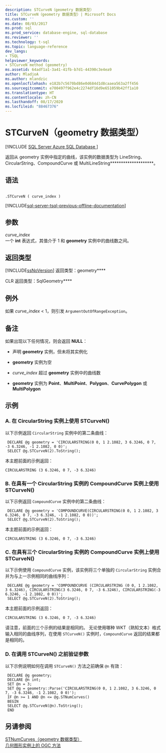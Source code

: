 ```yaml
---
description: STCurveN（geometry 数据类型）
title: STCurveN（geometry 数据类型）| Microsoft Docs
ms.custom: ''
ms.date: 08/03/2017
ms.prod: sql
ms.prod_service: database-engine, sql-database
ms.reviewer: ''
ms.technology: t-sql
ms.topic: language-reference
dev_langs:
- TSQL
helpviewer_keywords:
- STCurveN method (geometry)
ms.assetid: 64adf1a1-3a41-41fb-b7d1-44390c3e4ea9
author: MladjoA
ms.author: mlandzic
ms.openlocfilehash: e182b7c5670bd86e0d684d1d8caaea563a2ff456
ms.sourcegitcommit: e700497f962e4c2274df16d9e651059b42ff1a10
ms.translationtype: HT
ms.contentlocale: zh-CN
ms.lasthandoff: 08/17/2020
ms.locfileid: "88467376"
---
```

# <a name="stcurven-geometry-data-type"></a>STCurveN（geometry 数据类型）
[!INCLUDE [SQL Server Azure SQL Database ](../../includes/applies-to-version/sql-asdb.md)]

返回从 geometry 实例中指定的曲线，该实例的数据类型为 LineString、CircularString、CompoundCurve 或 MultiLineString********************。
  
## <a name="syntax"></a>语法  
  
```  
  
.STCurveN ( curve_index )  
```  
  
[!INCLUDE[sql-server-tsql-previous-offline-documentation](../../includes/sql-server-tsql-previous-offline-documentation.md)]

## <a name="arguments"></a>参数
 *curve_index*  
 一个 **int** 表达式，其值介于 1 和 **geometry** 实例中的曲线数之间。  
  
## <a name="return-types"></a>返回类型  
 [!INCLUDE[ssNoVersion](../../includes/ssnoversion-md.md)] 返回类型：geometry****  
  
 CLR 返回类型：SqlGeometry****  
  
## <a name="exceptions"></a>例外  
 如果 *curve_index* < 1，则引发 `ArgumentOutOfRangeException`。  
  
## <a name="remarks"></a>备注  
 如果出现以下任何情况，则会返回 **NULL**：  
  
-   声明 **geometry** 实例，但未将其实例化  
  
-   **geometry** 实例为空  
  
-   *curve_index* 超过 **geometry** 实例中的曲线数  
  
-   **geometry** 实例为 **Point**、**MultiPoint**、**Polygon**、**CurvePolygon** 或 **MultiPolygon**  
  
## <a name="examples"></a>示例  
  
### <a name="a-using-stcurven-on-a-circularstring-instance"></a>A. 在 CircularString 实例上使用 STCurveN()  
 以下示例返回 `CircularString` 实例中的第二条曲线：  
  
```
 DECLARE @g geometry = 'CIRCULARSTRING(0 0, 1 2.1082, 3 6.3246, 0 7, -3 6.3246, -1 2.1082, 0 0)';  
 SELECT @g.STCurveN(2).ToString();
 ```  
  
 本主题前面的示例返回：  
  
 `CIRCULARSTRING (3 6.3246, 0 7, -3 6.3246)`  
  
### <a name="b-using-stcurven-on-a-compoundcurve-instance-with-one-circularstring-instance"></a>B. 在具有一个 CircularString 实例的 CompoundCurve 实例上使用 STCurveN()  
 以下示例返回 `CompoundCurve` 实例中的第二条曲线：  
  
```
 DECLARE @g geometry = 'COMPOUNDCURVE(CIRCULARSTRING(0 0, 1 2.1082, 3 6.3246, 0 7, -3 6.3246, -1 2.1082, 0 0))';  
 SELECT @g.STCurveN(2).ToString();
 ```  
  
 本主题前面的示例返回：  
  
 `CIRCULARSTRING (3 6.3246, 0 7, -3 6.3246)`  
  
### <a name="c-using-stcurven-on-a-compoundcurve-instance-with-three-circularstring-instances"></a>C. 在具有三个 CircularString 实例的 CompoundCurve 实例上使用 STCurveN()  
 以下示例使用 `CompoundCurve` 实例，该实例将三个单独的 `CircularString` 实例合并为与上一示例相同的曲线序列：  
  
```
 DECLARE @g geometry = 'COMPOUNDCURVE (CIRCULARSTRING (0 0, 1 2.1082, 3 6.3246), CIRCULARSTRING(3 6.3246, 0 7, -3 6.3246), CIRCULARSTRING(-3 6.3246, -1 2.1082, 0 0))';  
 SELECT @g.STCurveN(2).ToString();
 ```  
  
 本主题前面的示例返回：  
  
 `CIRCULARSTRING (3 6.3246, 0 7, -3 6.3246)`  
  
 请注意，前面的三个示例的结果是相同的。 无论使用哪种 WKT（熟知文本）格式输入相同的曲线序列，在使用 `STCurveN()` 实例时，`CompoundCurve` 返回的结果都是相同的。  
  
### <a name="d-validating-the-parameter-before-calling-stcurven"></a>D. 在调用 STCurveN() 之前验证参数  
 以下示例说明如何在调用 `STCurveN()` 方法之前确保 `@n` 有效：  
  
```
 DECLARE @g geometry;  
 DECLARE @n int;  
 SET @n = 3;  
 SET @g = geometry::Parse('CIRCULARSTRING(0 0, 1 2.1082, 3 6.3246, 0 7, -3 6.3246, -1 2.1082, 0 0)');  
 IF @n >= 1 AND @n <= @g.STNumCurves()  
 BEGIN  
 SELECT @g.STCurveN(@n).ToString();  
 END
 ```  
  
## <a name="see-also"></a>另请参阅  
 [STNumCurves（geometry 数据类型）](../../t-sql/spatial-geometry/stnumcurves-geometry-data-type.md)   
 [几何图形实例上的 OGC 方法](../../t-sql/spatial-geometry/ogc-methods-on-geometry-instances.md)  
  
  

